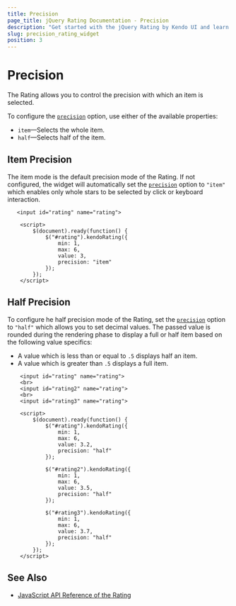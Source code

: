 ```yaml
---
title: Precision
page_title: jQuery Rating Documentation - Precision
description: "Get started with the jQuery Rating by Kendo UI and learn how to configure the precision with which items are selected."
slug: precision_rating_widget
position: 3
---
```


# Precision

The Rating allows you to control the precision with which an item is selected.

To configure the [`precision`](/api/javascript/ui/rating/configuration/precision) option, use either of the available properties:

* `item`&mdash;Selects the whole item.
* `half`&mdash;Selects half of the item.

## Item Precision

The item mode is the default precision mode of the Rating. If not configured, the widget will automatically set the [`precision`](/api/javascript/ui/rating/configuration/precision) option to `"item"` which enables only whole stars to be selected by click or keyboard interaction.

```dojo
   <input id="rating" name="rating">

    <script>
        $(document).ready(function() {
            $("#rating").kendoRating({
                min: 1,
                max: 6,
                value: 3,
                precision: "item"
            });
        });
    </script>
```

## Half Precision

To configure he half precision mode of the Rating, set the [`precision`](/api/javascript/ui/rating/configuration/precision) option to `"half"` which allows you to set decimal values. The passed value is rounded during the rendering phase to display a full or half item based on the following value specifics:
* A value which is less than or equal to `.5` displays half an item.
* A value which is greater than `.5` displays a full item.

```dojo
    <input id="rating" name="rating">
    <br>
    <input id="rating2" name="rating">
    <br>
    <input id="rating3" name="rating">

    <script>
        $(document).ready(function() {
            $("#rating").kendoRating({
                min: 1,
                max: 6,
                value: 3.2,
                precision: "half"
            });

            $("#rating2").kendoRating({
                min: 1,
                max: 6,
                value: 3.5,
                precision: "half"
            });

            $("#rating3").kendoRating({
                min: 1,
                max: 6,
                value: 3.7,
                precision: "half"
            });
        });
    </script>
```

## See Also

* [JavaScript API Reference of the Rating](/api/javascript/ui/rating)
